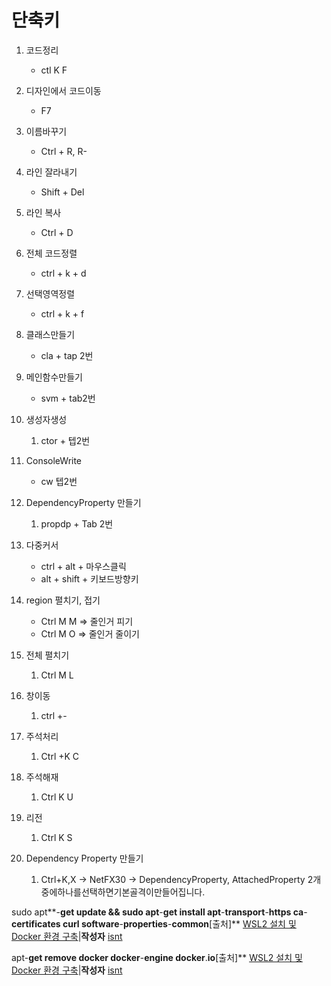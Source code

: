 # 단축키

1. 코드정리

   * ctl  K F
2. 디자인에서 코드이동

   * F7
3. 이름바꾸기

   * Ctrl + R, R-
4. 라인 잘라내기

   * Shift + Del
5. 라인 복사

   * Ctrl + D
6. 전체 코드정렬

   * ctrl + k + d
7. 선택영역정렬

   * ctrl +  k + f
8. 클래스만들기

   * cla + tap 2번
9. 메인함수만들기

   * svm  + tab2번
10. 생성자생성

    1. ctor +  텝2번
11. ConsoleWrite

    * cw 텝2번
12. DependencyProperty 만들기

    1. propdp + Tab 2번
13. 다중커서

    * ctrl + alt + 마우스클릭
    * alt +
      shift + 키보드방향키
14. region  펼치기, 접기

    * Ctrl  M M => 줄인거 피기
    * Ctrl M O => 줄인거 줄이기
15. 전체 펼치기

    1. Ctrl M L
16. 창이동

    1. ctrl  +-
17. 주석처리

    1. Ctrl +K C
18. 주석해재

    1. Ctrl K U
19. 리전

    1. Ctrl K S
20. Dependency
    Property 만들기

    1. Ctrl+K,X -> NetFX30
       -> DependencyProperty, AttachedProperty 2개중에하나를선택하면기본골격이만들어집니다.

sudo apt**-**get update **&&** sudo apt**-**get install
    apt**-**transport**-**https
    ca**-**certificates
    curl
    software**-**properties**-**common**[출처]** [WSL2 설치 및 Docker 환경 구축](https://blog.naver.com/ilikebigmac/222007741507)|**작성자** [isnt](https://blog.naver.com/ilikebigmac)

apt-**get remove docker docker**-**engine docker**.**io**[출처]** [WSL2 설치 및 Docker 환경 구축](https://blog.naver.com/ilikebigmac/222007741507)|**작성자** [isnt](https://blog.naver.com/ilikebigmac)
